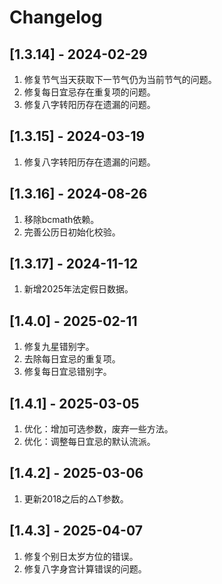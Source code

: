 # Changelog


## [1.3.14] - 2024-02-29
1. 修复节气当天获取下一节气仍为当前节气的问题。
2. 修复每日宜忌存在重复项的问题。
3. 修复八字转阳历存在遗漏的问题。

## [1.3.15] - 2024-03-19
1. 修复八字转阳历存在遗漏的问题。

## [1.3.16] - 2024-08-26
1. 移除bcmath依赖。
2. 完善公历日初始化校验。

## [1.3.17] - 2024-11-12
1. 新增2025年法定假日数据。

## [1.4.0] - 2025-02-11
1. 修复九星错别字。
2. 去除每日宜忌的重复项。
3. 修复每日宜忌错别字。

## [1.4.1] - 2025-03-05
1. 优化：增加可选参数，废弃一些方法。
2. 优化：调整每日宜忌的默认流派。

## [1.4.2] - 2025-03-06
1. 更新2018之后的△T参数。

## [1.4.3] - 2025-04-07
1. 修复个别日太岁方位的错误。
2. 修复八字身宫计算错误的问题。
